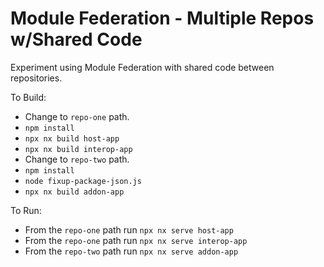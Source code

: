 # Module Federation - Multiple Repos w/Shared Code

Experiment using Module Federation with shared code between repositories.

To Build:

- Change to `repo-one` path.
- `npm install`
- `npx nx build host-app`
- `npx nx build interop-app`
- Change to `repo-two` path.
- `npm install`
- `node fixup-package-json.js`
- `npx nx build addon-app`

To Run:

- From the `repo-one` path run `npx nx serve host-app`
- From the `repo-one` path run `npx nx serve interop-app`
- From the `repo-two` path run `npx nx serve addon-app`
